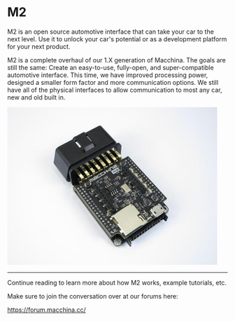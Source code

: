 M2
==

M2 is an open source automotive interface that can take your car to the next level. Use it to unlock your car's potential or as a development platform for your next product.

M2 is a complete overhaul of our 1.X generation of Macchina. The goals are still the same: Create an easy-to-use, fully-open, and super-compatible automotive interface. This time, we have improved processing power, designed a smaller form factor and more communication options. We still have all of the physical interfaces to allow communication to most any car, new and old built in.

<img src="/images/IMG_6049a5c9.jpg" width="480"/>

------------------------------------------------------------------------

Continue reading to learn more about how M2 works, example tutorials, etc.

Make sure to join the conversation over at our forums here:

<https://forum.macchina.cc/>
